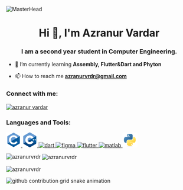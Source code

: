 ![MasterHead](https://www.reperiohumancapital.com/sites/default/files/2023-01/Programming%20Languages_3.png)
<h1 align="center">Hi 👋, I'm Azranur Vardar</h1>
<h3 align="center">I am a second year student in Computer Engineering.</h3>

- 🌱 I’m currently learning **Assembly, Flutter&Dart and Phyton**

- 📫 How to reach me **azranurvrdr@gmail.com**

<h3 align="left">Connect with me:</h3>
<p align="left">
<a href="https://linkedin.com/in/azranur vardar" target="blank"><img align="center" src="https://raw.githubusercontent.com/rahuldkjain/github-profile-readme-generator/master/src/images/icons/Social/linked-in-alt.svg" alt="azranur vardar" height="30" width="40" /></a>
</p>

<h3 align="left">Languages and Tools:</h3>
<p align="left"> <a href="https://www.cprogramming.com/" target="_blank" rel="noreferrer"> <img src="https://raw.githubusercontent.com/devicons/devicon/master/icons/c/c-original.svg" alt="c" width="40" height="40"/> </a> <a href="https://www.w3schools.com/cpp/" target="_blank" rel="noreferrer"> <img src="https://raw.githubusercontent.com/devicons/devicon/master/icons/cplusplus/cplusplus-original.svg" alt="cplusplus" width="40" height="40"/> </a> <a href="https://dart.dev" target="_blank" rel="noreferrer"> <img src="https://www.vectorlogo.zone/logos/dartlang/dartlang-icon.svg" alt="dart" width="40" height="40"/> </a> <a href="https://www.figma.com/" target="_blank" rel="noreferrer"> <img src="https://www.vectorlogo.zone/logos/figma/figma-icon.svg" alt="figma" width="40" height="40"/> </a> <a href="https://flutter.dev" target="_blank" rel="noreferrer"> <img src="https://www.vectorlogo.zone/logos/flutterio/flutterio-icon.svg" alt="flutter" width="40" height="40"/> </a> <a href="https://www.mathworks.com/" target="_blank" rel="noreferrer"> <img src="https://upload.wikimedia.org/wikipedia/commons/2/21/Matlab_Logo.png" alt="matlab" width="40" height="40"/> </a> <a href="https://www.python.org" target="_blank" rel="noreferrer"> <img src="https://raw.githubusercontent.com/devicons/devicon/master/icons/python/python-original.svg" alt="python" width="40" height="40"/> </a> </p>

<p><img align="left" src="https://github-readme-stats.vercel.app/api/top-langs?username=azranurvrdr&show_icons=true&locale=en&layout=compact" alt="azranurvrdr" /></p>

<p>&nbsp;<img align="center" src="https://github-readme-stats.vercel.app/api?username=azranurvrdr&show_icons=true&locale=en" alt="azranurvrdr" /></p>

<p><img align="center" src="https://github-readme-streak-stats.herokuapp.com/?user=azranurvrdr&" alt="azranurvrdr" /></p>

<picture>
  <source media="(prefers-color-scheme: dark)" srcset="https://raw.githubusercontent.com/azranurvrdr/azranurvrdr/output/github-contribution-grid-snake-dark.svg">
  <source media="(prefers-color-scheme: light)" srcset="https://raw.githubusercontent.com/azranurvrdr/azranurvrdr/output/github-contribution-grid-snake.svg">
  <img alt="github contribution grid snake animation" src="https://raw.githubusercontent.com/azranurvrdr/azranurvrdr/output/github-contribution-grid-snake.svg">
</picture>
